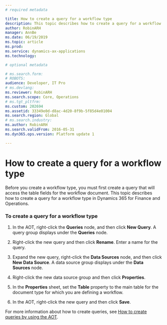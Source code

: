 ```yaml
---
# required metadata

title: How to create a query for a workflow type
description: This topic describes how to create a query for a workflow type in Dynamics 365 for Finance and Operations.
author: RobinARH
manager: AnnBe
ms.date: 06/19/2019
ms.topic: article
ms.prod: 
ms.service: dynamics-ax-applications
ms.technology: 

# optional metadata

# ms.search.form: 
# ROBOTS: 
audience: Developer, IT Pro
# ms.devlang: 
ms.reviewer: RobinARH
ms.search.scope: Core, Operations
# ms.tgt_pltfrm: 
ms.custom: 202694
ms.assetid: 33349e0d-d8ac-4d20-8f9b-5f85d4e01004
ms.search.region: Global
# ms.search.industry: 
ms.author: RobinARH
ms.search.validFrom: 2016-05-31
ms.dyn365.ops.version: Platform update 1

---
```


# How to create a query for a workflow type 

Before you create a workflow type, you must first create a query that will access the table fields for the workflow document. This topic describes how to create a query for a workflow type in Dynamics 365 for Finance and Operations.

### To create a query for a workflow type

1.  In the AOT, right-click the **Queries** node, and then click **New Query**. A query group displays under the **Queries** node.

2.  Right-click the new query and then click **Rename**. Enter a name for the query.

3.  Expand the new query, right-click the **Data Sources** node, and then click **New Data Source**. A data source group displays under the **Data Sources** node.

4.  Right-click the new data source group and then click **Properties**.

5.  In the **Properties** sheet, set the **Table** property to the main table for the document type for which you are defining a workflow.

6.  In the AOT, right-click the new query and then click **Save**.

For more information about how to create queries, see [How to create queries by using the AOT](how-to-create-queries-by-using-the-aot.md).
